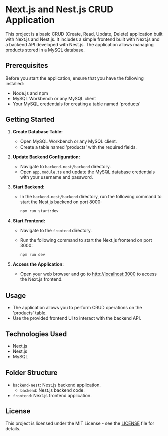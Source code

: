 # Next.js and Nest.js CRUD Application

This project is a basic CRUD (Create, Read, Update, Delete) application built with Next.js and Nest.js. It includes a simple frontend built with Next.js and a backend API developed with Nest.js. The application allows managing products stored in a MySQL database.

## Prerequisites

Before you start the application, ensure that you have the following installed:

- Node.js and npm
- MySQL Workbench or any MySQL client
- Your MySQL credentials for creating a table named 'products'

## Getting Started

1. **Create Database Table:**
   - Open MySQL Workbench or any MySQL client.
   - Create a table named 'products' with the required fields.

2. **Update Backend Configuration:**
   - Navigate to `backend-nest/backend` directory.
   - Open `app.module.ts` and update the MySQL database credentials with your username and password.

3. **Start Backend:**
   - In the `backend-nest/backend` directory, run the following command to start the Nest.js backend on port 8000:

     ```bash
     npm run start:dev
     ```

4. **Start Frontend:**
   - Navigate to the `frontend` directory.
   - Run the following command to start the Next.js frontend on port 3000:

     ```bash
     npm run dev
     ```

5. **Access the Application:**
   - Open your web browser and go to [http://localhost:3000](http://localhost:3000) to access the Next.js frontend.

## Usage

- The application allows you to perform CRUD operations on the 'products' table.
- Use the provided frontend UI to interact with the backend API.

## Technologies Used

- Next.js
- Nest.js
- MySQL

## Folder Structure

- `backend-nest`: Nest.js backend application.
  - `backend`: Nest.js backend code.
- `frontend`: Next.js frontend application.

## License

This project is licensed under the MIT License - see the [LICENSE](LICENSE) file for details.
